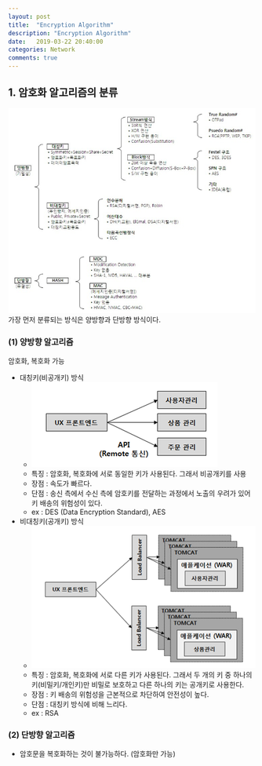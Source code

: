 ```yaml
---
layout: post
title:  "Encryption Algorithm"
description: "Encryption Algorithm"
date:   2019-03-22 20:40:00
categories: Network
comments: true
---
```

## 1. 암호화 알고리즘의 분류
![Encryption Algorithm](../../assets/Network/6.PNG)
가장 먼저 분류되는 방식은 양방향과 단방향 방식이다.

### (1) 양방향 알고리즘
암호화, 복호화 가능
- 대칭키(비공개키) 방식
  - ![대칭키 방식](../../assets/Network/7.PNG)
  - 특징 : 암호화, 복호화에 서로 동일한 키가 사용된다. 그래서 비공개키를 사용
  - 장점 : 속도가 빠르다.
  - 단점 : 송신 측에서 수신 측에 암호키를 전달하는 과정에서 노출의 우려가 있어 키 배송의 위험성이 있다.
  - ex : DES (Data Encryption Standard), AES
- 비대칭키(공개키) 방식
  - ![대칭키 방식](../../assets/Network/8.PNG)
  - 특징 : 암호화, 복호화에 서로 다른 키가 사용된다. 그래서 두 개의 키 중 하나의 키(비밀키/개인키)만 비밀로 보호하고 다른 하나의 키는 공개키로 사용한다.
  - 장점 : 키 배송의 위험성을 근본적으로 차단하여 안전성이 높다.
  - 단점 : 대칭키 방식에 비해 느리다.
  - ex : RSA

### (2) 단방향 알고리즘
- 암호문을 복호화하는 것이 불가능하다. (암호화만 가능)